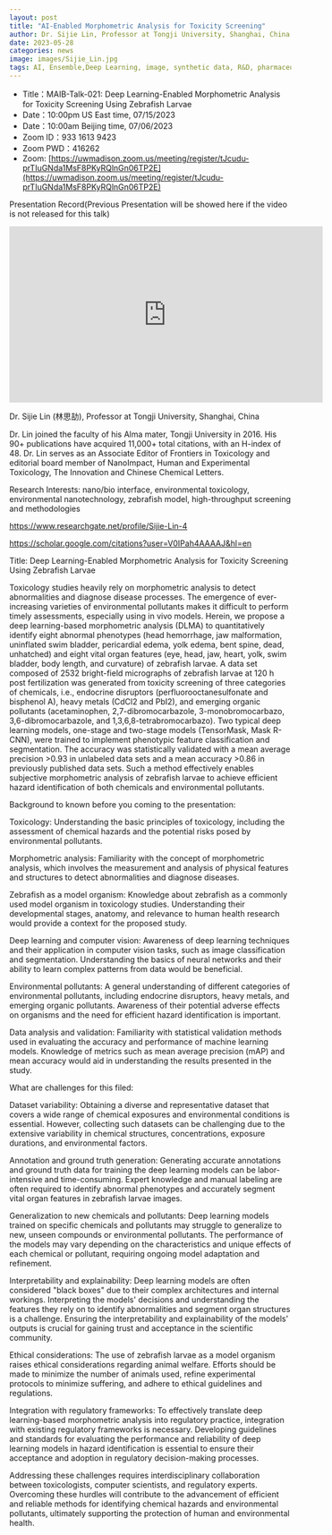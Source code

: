 ```yaml
---
layout: post
title: "AI-Enabled Morphometric Analysis for Toxicity Screening"
author: Dr. Sijie Lin, Professor at Tongji University, Shanghai, China
date: 2023-05-28
categories: news
image: images/Sijie_Lin.jpg
tags: AI, Ensemble,Deep Learning, image, synthetic data, R&D, pharmaceutical, biomedicine, Toxicity, Screening, Zebrafish
---
```


- Title：MAIB-Talk-021: Deep Learning-Enabled Morphometric Analysis for Toxicity Screening Using Zebrafish Larvae
- Date：10:00pm US East time, 07/15/2023
- Date：10:00am Beijing time, 07/06/2023
- Zoom  ID：933 1613 9423
- Zoom PWD：416262
- Zoom: [https://uwmadison.zoom.us/meeting/register/tJcudu-prTIuGNda1MsF8PKyRQlnGn06TP2E](https://uwmadison.zoom.us/meeting/register/tJcudu-prTIuGNda1MsF8PKyRQlnGn06TP2E)

Presentation Record(Previous Presentation will be showed here if the video is not released for this talk)

<p align="center">
<iframe width="560" height="315" src="https://www.youtube.com/embed/YC1GhRFNs8U" title="YouTube video player" frameborder="0" allow="accelerometer; autoplay; clipboard-write; encrypted-media; gyroscope; picture-in-picture" allowfullscreen></iframe>
</p>

Dr. Sijie Lin (林思劼), Professor at Tongji University, Shanghai, China

Dr. Lin joined the faculty of his Alma mater, Tongji University in 2016. His 90+ publications have acquired 11,000+ total citations,  with an H-index of 48. Dr. Lin serves as an Associate Editor of Frontiers in Toxicology and editorial board member of NanoImpact, Human and Experimental Toxicology, The Innovation and Chinese Chemical Letters.

Research Interests: nano/bio interface, environmental toxicology, environmental nanotechnology, zebrafish model, high-throughput screening and methodologies

https://www.researchgate.net/profile/Sijie-Lin-4

https://scholar.google.com/citations?user=V0IPah4AAAAJ&hl=en

Title: Deep Learning-Enabled Morphometric Analysis for Toxicity Screening Using Zebrafish Larvae

Toxicology studies heavily rely on morphometric analysis to detect abnormalities and diagnose disease processes. The emergence of ever-increasing varieties of environmental pollutants makes it difficult to perform timely assessments, especially using in vivo models. Herein, we propose a deep learning-based morphometric analysis (DLMA) to quantitatively identify eight abnormal phenotypes (head hemorrhage, jaw malformation, uninflated swim bladder, pericardial edema, yolk edema, bent spine, dead, unhatched) and eight vital organ features (eye, head, jaw, heart, yolk, swim bladder, body length, and curvature) of zebrafish larvae. A data set composed of 2532 bright-field micrographs of zebrafish larvae at 120 h post fertilization was generated from toxicity screening of three categories of chemicals, i.e., endocrine disruptors (perfluorooctanesulfonate and bisphenol A), heavy metals (CdCl2 and PbI2), and emerging organic pollutants (acetaminophen, 2,7-dibromocarbazole, 3-monobromocarbazo, 3,6-dibromocarbazole, and 1,3,6,8-tetrabromocarbazo). Two typical deep learning models, one-stage and two-stage models (TensorMask, Mask R-CNN), were trained to implement phenotypic feature classification and segmentation. The accuracy was statistically validated with a mean average precision >0.93 in unlabeled data sets and a mean accuracy >0.86 in previously published data sets. Such a method effectively enables subjective morphometric analysis of zebrafish larvae to achieve efficient hazard identification of both chemicals and environmental pollutants.

Background to known before you coming to the presentation:

Toxicology: Understanding the basic principles of toxicology, including the assessment of chemical hazards and the potential risks posed by environmental pollutants.

Morphometric analysis: Familiarity with the concept of morphometric analysis, which involves the measurement and analysis of physical features and structures to detect abnormalities and diagnose diseases.

Zebrafish as a model organism: Knowledge about zebrafish as a commonly used model organism in toxicology studies. Understanding their developmental stages, anatomy, and relevance to human health research would provide a context for the proposed study.

Deep learning and computer vision: Awareness of deep learning techniques and their application in computer vision tasks, such as image classification and segmentation. Understanding the basics of neural networks and their ability to learn complex patterns from data would be beneficial.

Environmental pollutants: A general understanding of different categories of environmental pollutants, including endocrine disruptors, heavy metals, and emerging organic pollutants. Awareness of their potential adverse effects on organisms and the need for efficient hazard identification is important.

Data analysis and validation: Familiarity with statistical validation methods used in evaluating the accuracy and performance of machine learning models. Knowledge of metrics such as mean average precision (mAP) and mean accuracy would aid in understanding the results presented in the study.

What are challenges for this filed: 

Dataset variability: Obtaining a diverse and representative dataset that covers a wide range of chemical exposures and environmental conditions is essential. However, collecting such datasets can be challenging due to the extensive variability in chemical structures, concentrations, exposure durations, and environmental factors.

Annotation and ground truth generation: Generating accurate annotations and ground truth data for training the deep learning models can be labor-intensive and time-consuming. Expert knowledge and manual labeling are often required to identify abnormal phenotypes and accurately segment vital organ features in zebrafish larvae images.

Generalization to new chemicals and pollutants: Deep learning models trained on specific chemicals and pollutants may struggle to generalize to new, unseen compounds or environmental pollutants. The performance of the models may vary depending on the characteristics and unique effects of each chemical or pollutant, requiring ongoing model adaptation and refinement.

Interpretability and explainability: Deep learning models are often considered "black boxes" due to their complex architectures and internal workings. Interpreting the models' decisions and understanding the features they rely on to identify abnormalities and segment organ structures is a challenge. Ensuring the interpretability and explainability of the models' outputs is crucial for gaining trust and acceptance in the scientific community.

Ethical considerations: The use of zebrafish larvae as a model organism raises ethical considerations regarding animal welfare. Efforts should be made to minimize the number of animals used, refine experimental protocols to minimize suffering, and adhere to ethical guidelines and regulations.

Integration with regulatory frameworks: To effectively translate deep learning-based morphometric analysis into regulatory practice, integration with existing regulatory frameworks is necessary. Developing guidelines and standards for evaluating the performance and reliability of deep learning models in hazard identification is essential to ensure their acceptance and adoption in regulatory decision-making processes.

Addressing these challenges requires interdisciplinary collaboration between toxicologists, computer scientists, and regulatory experts. Overcoming these hurdles will contribute to the advancement of efficient and reliable methods for identifying chemical hazards and environmental pollutants, ultimately supporting the protection of human and environmental health.

